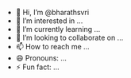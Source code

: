 - 👋 Hi, I’m @bharathsvri
- 👀 I’m interested in ...
- 🌱 I’m currently learning ...
- 💞️ I’m looking to collaborate on ...
- 📫 How to reach me ...
- 😄 Pronouns: ...
- ⚡ Fun fact: ...

<!---
bharathsvri/bharathsvri is a ✨ special ✨ repository because its `README.md` (this file) appears on your GitHub profile.
You can click the Preview link to take a look at your changes.
--->
